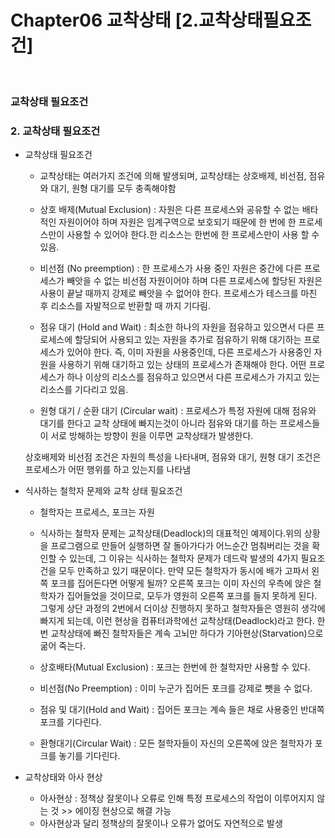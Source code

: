 # Chapter06 교착상태 [2.교착상태필요조건] 

<br>

### 교착상태 필요조건
<h3>2.  교착상태 필요조건</h3>

   - 교착상태 필요조건
      - 교착상태는 여러가지 조건에 의해 발생되며, 교착상태는 상호배제, 비선점, 점유와 대기, 원형 대기를 모두 충족해야함
      - 상호 배제(Mutual Exclusion) : 자원은 다른 프로세스와 공유할 수 없는 배타적인 자원이어야 하며 자원은 임계구역으로 보호되기 때문에 한 번에 한 프로세스만이 사용할 수 있어야 한다.한 리소스는 한번에 한 프로세스만이 사용 할 수 있음.

      - 비선점 (No preemption) : 한 프로세스가 사용 중인 자원은 중간에 다른 프로세스가 빼앗을 수 없는 비선점 자원이어야 하며 다른 프로세스에 할당된 자원은 사용이 끝날 때까지 강제로 빼앗을 수 없어야 한다. 프로세스가 테스크를 마친 후 리소스를 자발적으로 반환할 때 까지 기다림.

      - 점유 대기 (Hold and Wait) : 최소한 하나의 자원을 점유하고 있으면서 다른 프로세스에 할당되어 사용되고 있는 자원을 추가로 점유하기 위해 대기하는 프로세스가 있어야 한다.
      즉, 이미 자원을 사용중인데, 다른 프로세스가 사용중인 자원을 사용하기 위해 대기하고 있는 상태의 프로세스가 존재해야 한다. 어떤 프로세스가 하나 이상의 리소스를 점유하고 있으면서 다른 프로세스가 가지고 있는 리소스를 기다리고 있음.

      - 원형 대기 / 순환 대기 (Circular wait) : 프로세스가 특정 자원에 대해 점유와 대기를 한다고 교착 상태에 빠지는것이 아니라 점유와 대기를 하는 프로세스들이 서로 방해하는 방향이 원을 이루면 교착상태가 발생한다. 

      상호배제와 비선점 조건은 자원의 특성을 나타내며, 점유와 대기, 원형 대기 조건은 프로세스가 어떤 행위를 하고 있는지를 나타냄 

   - 식사하는 철학자 문제와 교착 상태 필요조건
   
      - 철학자는 프로세스, 포크는 자원
      - 식사하는 철학자 문제는 교착상태(Deadlock)의 대표적인 예제이다.위의 상황을 프로그램으로 만들어 실행하면 잘 돌아가다가 어느순간 멈춰버리는 것을 확인할 수 있는데, 그 이유는 식사하는 철학자 문제가 데드락 발생의 4가지 필요조건을 모두 만족하고 있기 때문이다. 만약 모든 철학자가 동시에 배가 고파서 왼쪽 포크를 집어든다면 어떻게 될까? 오른쪽 포크는 이미 자신의 우측에 앉은 철학자가 집어들었을 것이므로, 모두가 영원히 오른쪽 포크를 들지 못하게 된다. 그렇게 상단 과정의 2번에서 더이상 진행하지 못하고 철학자들은 영원히 생각에 빠지게 되는데, 이런 현상을 컴퓨터과학에선 교착상태(Deadlock)라고 한다. 한번 교착상태에 빠진 철학자들은 계속 고뇌만 하다가 기아현상(Starvation)으로 굶어 죽는다.    

      - 상호배타(Mutual Exclusion) : 포크는 한번에 한 철학자만 사용할 수 있다.
      - 비선점(No Preemption) : 이미 누군가 집어든 포크를 강제로 뺏을 수 없다.
      - 점유 및 대기(Hold and Wait) : 집어든 포크는 계속 들은 채로 사용중인 반대쪽 포크를 기다린다.
      - 환형대기(Circular Wait) : 모든 철학자들이 자신의 오른쪽에 앉은 철학자가 포크를 놓기를 기다린다.

   - 교착상태와 아사 현상
      - 아사현상 : 정책상 잘못이나 오류로 인해 특정 프로세스의 작업이 이루어지지 않는 것 >> 에이징 현상으로 해결 가능
      - 아사현상과 달리 정책상의 잘못이나 오류가 없어도 자연적으로 발생 


​
   

      

   



``` 